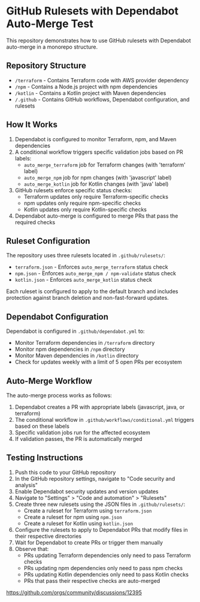 # GitHub Rulesets with Dependabot Auto-Merge Test

This repository demonstrates how to use GitHub rulesets with Dependabot auto-merge in a monorepo structure.

## Repository Structure

- `/terraform` - Contains Terraform code with AWS provider dependency
- `/npm` - Contains a Node.js project with npm dependencies
- `/kotlin` - Contains a Kotlin project with Maven dependencies
- `/.github` - Contains GitHub workflows, Dependabot configuration, and rulesets

## How It Works

1. Dependabot is configured to monitor Terraform, npm, and Maven dependencies
2. A conditional workflow triggers specific validation jobs based on PR labels:
   - `auto_merge_terraform` job for Terraform changes (with 'terraform' label)
   - `auto_merge_npm` job for npm changes (with 'javascript' label)
   - `auto_merge_kotlin` job for Kotlin changes (with 'java' label)
3. GitHub rulesets enforce specific status checks:
   - Terraform updates only require Terraform-specific checks
   - npm updates only require npm-specific checks
   - Kotlin updates only require Kotlin-specific checks
4. Dependabot auto-merge is configured to merge PRs that pass the required checks

## Ruleset Configuration

The repository uses three rulesets located in `.github/rulesets/`:
- `terraform.json` - Enforces `auto_merge_terraform` status check
- `npm.json` - Enforces `auto_merge_npm / npm-validate` status check
- `kotlin.json` - Enforces `auto_merge_kotlin` status check

Each ruleset is configured to apply to the default branch and includes protection against branch deletion and non-fast-forward updates.

## Dependabot Configuration

Dependabot is configured in `.github/dependabot.yml` to:
- Monitor Terraform dependencies in `/terraform` directory
- Monitor npm dependencies in `/npm` directory
- Monitor Maven dependencies in `/kotlin` directory
- Check for updates weekly with a limit of 5 open PRs per ecosystem

## Auto-Merge Workflow

The auto-merge process works as follows:
1. Dependabot creates a PR with appropriate labels (javascript, java, or terraform)
2. The conditional workflow in `.github/workflows/conditional.yml` triggers based on these labels
3. Specific validation jobs run for the affected ecosystem
4. If validation passes, the PR is automatically merged

## Testing Instructions

1. Push this code to your GitHub repository
2. In the GitHub repository settings, navigate to "Code security and analysis"
3. Enable Dependabot security updates and version updates
4. Navigate to "Settings" > "Code and automation" > "Rulesets"
5. Create three new rulesets using the JSON files in `.github/rulesets/`:
   - Create a ruleset for Terraform using `terraform.json`
   - Create a ruleset for npm using `npm.json`
   - Create a ruleset for Kotlin using `kotlin.json`
6. Configure the rulesets to apply to Dependabot PRs that modify files in their respective directories
7. Wait for Dependabot to create PRs or trigger them manually
8. Observe that:
   - PRs updating Terraform dependencies only need to pass Terraform checks
   - PRs updating npm dependencies only need to pass npm checks
   - PRs updating Kotlin dependencies only need to pass Kotlin checks
   - PRs that pass their respective checks are auto-merged


https://github.com/orgs/community/discussions/12395